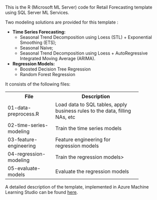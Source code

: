 This is the R (Microsoft ML Server) code for Retail Forecasting template using SQL Server ML Services. 

Two modeling solutions are provided for this template :

* **Time Series Forecasting:** 
	* Seasonal Trend Decomposition using Loess (STL) + Exponential Smoothing (ETS);
	* Seasonal Naive;
	* Seasonal Trend Decomposition using Loess + AutoRegressive Integrated Moving Average (ARIMA).
* **Regression Models:** 
	* Boosted Decision Tree Regression
	* Random Forest Regression 

It consists of the following files:

<table style="width:85%">
  <tr>
    <th>File</th>
    <th>Description</th>
  </tr>
  <tr>
    <td>01-data-preprocess.R</td>
    <td>Load data to SQL tables, apply business rules to the data, filling NAs, etc</td>
  </tr>
  <tr>
    <td>02-time-series-modeling</td>
    <td>Train the time series models</td>
  </tr>
  <tr>
    <td>03-feature-engineering</td>
    <td>Feature engineering for regression models</td>
  </tr>
  <tr>
    <td>04-regression-modeling</td>
    <td>Train the regression models></td>
  </tr>
  <tr>
    <td>05-evaluate-models</td>
    <td>Evaluate the regression models</td>
  </tr>
</table> 

A detailed description of the template, implemented in Azure Machine Learning Studio can be found [here](https://gallery.cortanaintelligence.com/Experiment/Retail-Forecasting-Step-1-of-6-data-preprocessing-5).